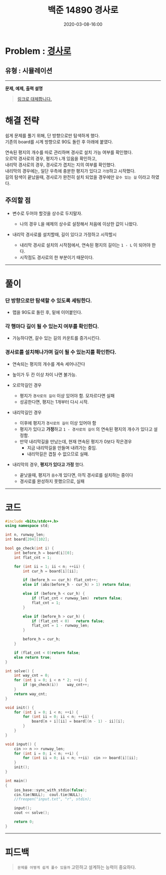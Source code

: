 ﻿---
title: 백준 14890 경사로
date: 2020-03-08-16:00
categories:
- PS

tags:
- baekjoon
- PS
- Problem Solve
- 시뮬레이션
- 삼성 기출
---

<!-- 문제 번호 -->

# Problem : [경사로](https://www.acmicpc.net/problem/14890)
## 유형 : 시뮬레이션

---


**문제, 예제, 출력 설명**

> [링크로 대체합니다.](https://www.acmicpc.net/problem/14890)


# 해결 전략

> 
쉽게 문제를 풀기 위해, 단 방향으로만 탐색하게 했다.  
기존의 board를 시계 방향으로 90도 돌린 후 아래에 붙였다.

>
연속된 평지의 개수를 따로 관리하며 경사로 설치 가능 여부를 확인했다.  
오르막 경사로의 경우, 평지가 `L`개 있음을 확인하고,  
내리막 경사로의 경우, 경사로가 겹치는 지의 여부를 확인했다.  
내리막의 경우에는, 일단 우측에 충분한 평지가 있다고 `가정`하고 시작했다.  
길의 탐색이 끝났을때, 경사로가 완전히 설치 되었을 경우에만 `갈수 있는 길` 이라고 하였다. 


 




## 주의할 점

* 변수로 두어야 할것을 상수로 두지말자. 
	* 나의 경우 L을 예제의 상수로 설정해서 처음에 이상한 값이 나왔다. 

* 내리막 경사로를 설치할때, 길이 있다고 가정하고 시작할시
	* 내리막 경사로 설치의 시작점에서, 연속된 평지의 길이는 `1 - L` 이 되어야 한다.
	* 시작점도 경사로의 한 부분이기 때문이다. 

---



# 풀이

### 단 방향으로만 탐색할 수 있도록 세팅한다.
* 맵을 90도로 돌린 후, 밑에 이어붙인다.


### 각 행마다 길이 될 수 있는지 여부를 확인한다.
* 가능하다면, 갈수 있는 길의 카운트를 증가시킨다.



### 경사로를 설치해나가며 길이 될 수 있는지를 확인한다.

* 연속되는 평지의 개수를 계속 세어나간다
* 높이가 두 칸 이상 차이 나면 불가능.
* 오르막길인 경우
	* 평지가 `경사로의 길이` 이상 있어야 함. 모자르다면 실패
	* 성공한다면, 평지는 1개부터 다시 시작.

* 내리막길인 경우
	* 이후에 평지가 `경사로의 길이` 이상 있어야 함
	* 평지가 있다고 **가정**하고 `1 - 경사로의 길이` 의 연속된 평지의 개수가 있다고 설정함.
	* 만약 내리막길을 만났는데, 현재 연속된 평지가 0보다 작은경우
		* 지금 내리막길을 만들며 내려가는 중임.
		* 내리막길은 겹칠 수 없으므로 실패.

* 내리막의 경우, **평지가 있다고 가정** 했다.
	* 끝낫을때, 평지가 `음수`개 있다면, 아직 경사로를 설치하는 중이다
	* 경사로를 완성하지 못했으므로, 실패

---

# 코드

```c++
#include <bits/stdc++.h>
using namespace std;

int n, runway_len;
int board[204][102];

bool go_check(int i) {
    int before_h = board[i][0];
    int flat_cnt = 1;

    for (int ii = 1; ii < n; ++ii) {
        int cur_h = board[i][ii];

        if (before_h == cur_h) flat_cnt++;
        else if (abs(before_h - cur_h) > 1) return false;

        else if (before_h < cur_h) {
            if (flat_cnt < runway_len)  return false;
            flat_cnt = 1;
        }

        else if (before_h > cur_h) {
            if (flat_cnt < 0)   return false;
            flat_cnt = 1 - runway_len;
        }

        before_h = cur_h;
    }

    if (flat_cnt < 0)return false;
    else return true;
}

int solve() {
    int way_cnt = 0;
    for (int i = 0; i < n * 2; ++i) {
        if (go_check(i))    way_cnt++;
    }
    return way_cnt;
}

void init() {
    for (int i = 0; i < n; ++i) {
        for (int ii = 0; ii < n; ++ii) {
            board[n + i][ii] = board[(n - 1) - ii][i];
        }
    }
}

void input() {
    cin >> n >> runway_len;
    for (int i = 0; i < n; ++i) {
        for (int ii = 0; ii < n; ++ii)  cin >> board[i][ii];
    }
    init();
}

int main()
{
    ios_base::sync_with_stdio(false);
    cin.tie(NULL);  cout.tie(NULL);
    //freopen("input.txt", "r", stdin);

    input();
    cout << solve();

    return 0;
}
```


---


# 피드백


> `문제를 어떻게 쉽게 풀수 있을까` 고민하고 설계하는 능력이 중요하다.
